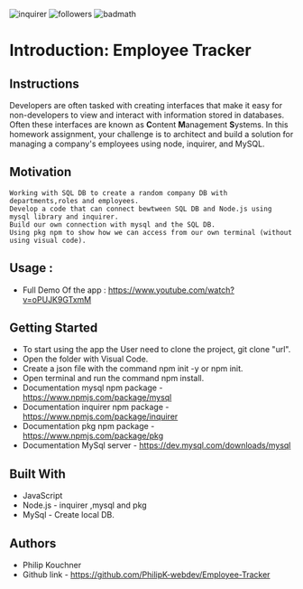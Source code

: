 
  ![inquirer](https://img.shields.io/npm/l/inquirer?color=blue)
  ![followers](https://img.shields.io/github/followers/PhilipK-webdev?logoColor=red&style=social)
  ![badmath](https://img.shields.io/github/languages/top/nielsenjared/badmath)

# Introduction: Employee Tracker

## Instructions

Developers are often tasked with creating interfaces that make it easy for non-developers to view and interact with information stored in databases. Often these interfaces are known as **C**ontent **M**anagement **S**ystems. In this homework assignment, your challenge is to architect and build a solution for managing a company's employees using node, inquirer, and MySQL.


## Motivation

```
Working with SQL DB to create a random company DB with departments,roles and employees.
Develop a code that can connect bewtween SQL DB and Node.js using mysql library and inquirer.
Build our own connection with mysql and the SQL DB.
Using pkg npm to show how we can access from our own terminal (without using visual code).

```

## Usage :

* Full Demo Of the app : https://www.youtube.com/watch?v=oPUJK9GTxmM

## Getting Started

* To start using the app the User need to clone the project,
  git clone "url".
* Open the folder with Visual Code.
* Create a json file with the command npm init -y or npm init.
* Open terminal and run the command npm install. 
* Documentation mysql npm package - https://www.npmjs.com/package/mysql
* Documentation inquirer npm package - https://www.npmjs.com/package/inquirer
* Documentation pkg npm package - https://www.npmjs.com/package/pkg
* Documentation MySql server - https://dev.mysql.com/downloads/mysql


## Built With
- JavaScript
- Node.js - inquirer ,mysql and pkg
- MySql - Create local DB.

## Authors

- Philip Kouchner
- Github link -  https://github.com/PhilipK-webdev/Employee-Tracker
